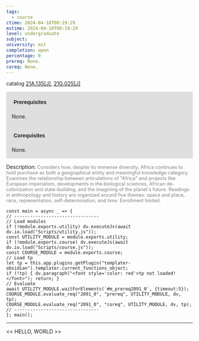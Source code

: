 ```yaml
---
tags:
  - course
ctime: 2024-04-18T00:19:29
mstime: 2024-04-18T00:19:29
level: undergraduate
subject: 
university: mit
completion: open
percentage: 0
prereq: None.
coreq: None.
---
```


catalog [21A.135[J]](http://student.mit.edu/catalog/m21Aa.html#21A.135), [21G.025[J]](http://student.mit.edu/catalog/m21Ga.html#21G.025)

<span style="display: block; padding: 15px; background-color: rgb(100, 100, 100, 0.2);"><font id="m_prereq2091_0" style="display: block; font-family: Arial, sans-serif; font-weight: bold; padding: 5px">Prerequisites</font><br><span id="prereq2091_0">None.</span></span>
<span style="display: block; padding: 15px; background-color: rgb(100, 100, 100, 0.2);"><font id="m_coreq2091_0" style="display: block; font-family: Arial, sans-serif; font-weight: bold; padding: 5px">Corequisites</font><br><span id="coreq2091_0">None.</span></span>

<font style="">Description:</font>
<font style="color: grey; font-size: 0.8rem;">Considers how, despite its immense diversity, Africa continues to hold purchase as both a geographical entity and meaningful knowledge category. Examines the relationship between articulations of "Africa" and projects like European imperialism, developments in the biological sciences, African de-colonization and state-building, and the imagining of the planet's future. Readings in anthropology and history are organized around five themes: space and place, race, representation, self-determination, and time. Enrollment limited.</font>

```dataviewjs
const main = async _ => {
// --------------------------------
// Load modules
if (!module.exports.utility) dv.executeJs(await dv.io.load("Scripts/utility.js"));
const UTILITY_MODULE = module.exports.utility;
if (!module.exports.course) dv.executeJs(await dv.io.load("Scripts/course.js"));
const COURSE_MODULE = module.exports.course;
// Load tp
let tp = this.app.plugins.getPlugin("templater-obsidian").templater.current_functions_object;
if (!tp) { dv.paragraph("<font style='color: red'>tp not loaded!</font>"); return; }
// Evaluate
await UTILITY_MODULE.waitForElements(`#m_prereq2091_0`, {timeout:5});
COURSE_MODULE.evaluate_req("2091_0", "prereq", UTILITY_MODULE, dv, tp);
COURSE_MODULE.evaluate_req("2091_0", "coreq", UTILITY_MODULE, dv, tp);
// --------------------------------
}; main();
```

---

<< HELLO, WORLD >>
